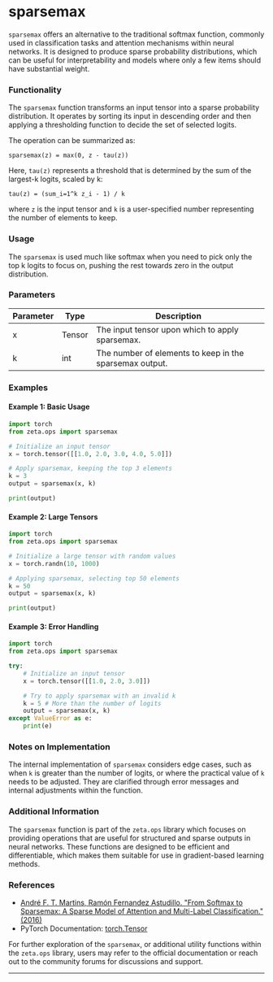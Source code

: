 # sparsemax

`sparsemax` offers an alternative to the traditional softmax function, commonly used in classification tasks and attention mechanisms within neural networks. It is designed to produce sparse probability distributions, which can be useful for interpretability and models where only a few items should have substantial weight.

### Functionality
The `sparsemax` function transforms an input tensor into a sparse probability distribution. It operates by sorting its input in descending order and then applying a thresholding function to decide the set of selected logits.

The operation can be summarized as:

`sparsemax(z) = max(0, z - tau(z))`

Here, `tau(z)` represents a threshold that is determined by the sum of the largest-k logits, scaled by k:

`tau(z) = (sum_i=1^k z_i - 1) / k`

where `z` is the input tensor and `k` is a user-specified number representing the number of elements to keep.

### Usage
The `sparsemax` is used much like softmax when you need to pick only the top k logits to focus on, pushing the rest towards zero in the output distribution.

### Parameters

| Parameter | Type        | Description                                            |
|-----------|-------------|--------------------------------------------------------|
| x         | Tensor      | The input tensor upon which to apply sparsemax.        |
| k         | int         | The number of elements to keep in the sparsemax output.|

### Examples

#### Example 1: Basic Usage

```python
import torch
from zeta.ops import sparsemax

# Initialize an input tensor
x = torch.tensor([[1.0, 2.0, 3.0, 4.0, 5.0]])

# Apply sparsemax, keeping the top 3 elements
k = 3
output = sparsemax(x, k)

print(output)
```

#### Example 2: Large Tensors

```python
import torch
from zeta.ops import sparsemax

# Initialize a large tensor with random values
x = torch.randn(10, 1000)

# Applying sparsemax, selecting top 50 elements
k = 50
output = sparsemax(x, k)

print(output)
```

#### Example 3: Error Handling

```python
import torch
from zeta.ops import sparsemax

try:
    # Initialize an input tensor
    x = torch.tensor([[1.0, 2.0, 3.0]])

    # Try to apply sparsemax with an invalid k
    k = 5 # More than the number of logits
    output = sparsemax(x, k)
except ValueError as e:
    print(e)
```

### Notes on Implementation
The internal implementation of `sparsemax` considers edge cases, such as when `k` is greater than the number of logits, or where the practical value of `k` needs to be adjusted. They are clarified through error messages and internal adjustments within the function.

### Additional Information

The `sparsemax` function is part of the `zeta.ops` library which focuses on providing operations that are useful for structured and sparse outputs in neural networks. These functions are designed to be efficient and differentiable, which makes them suitable for use in gradient-based learning methods. 

### References
- [André F. T. Martins, Ramón Fernandez Astudillo. "From Softmax to Sparsemax: A Sparse Model of Attention and Multi-Label Classification." (2016)](https://arxiv.org/abs/1602.02068)
- PyTorch Documentation: [torch.Tensor](https://pytorch.org/docs/stable/tensors.html)

For further exploration of the `sparsemax`, or additional utility functions within the `zeta.ops` library, users may refer to the official documentation or reach out to the community forums for discussions and support.

---

